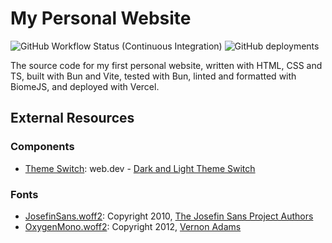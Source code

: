 # My Personal Website

![GitHub Workflow Status (Continuous Integration)](https://img.shields.io/github/actions/workflow/status/NDoolan360/NDoolan360-Site/ci.yml?logo=github&logoColor=white&label=Continuous%20Integration)
![GitHub deployments](https://img.shields.io/github/deployments/NDoolan360/NDoolan360-Site/production?logo=vercel&logoColor=white&label=Deployment)

The source code for my first personal website, written with HTML, CSS and TS, built with Bun and Vite, tested with Bun, linted and formatted with BiomeJS, and deployed with Vercel.

## External Resources

### Components

-   [Theme Switch](/src/theme.ts): web.dev - [Dark and Light Theme Switch](https://web.dev/patterns/theming/theme-switch)

### Fonts

-   [JosefinSans.woff2](/public/fonts): Copyright 2010, [The Josefin Sans Project Authors](https://github.com/ThomasJockin/JosefinSansFont-master)
-   [OxygenMono.woff2](/public/fonts): Copyright 2012, [Vernon Adams](vern@newtypography.co.uk)
